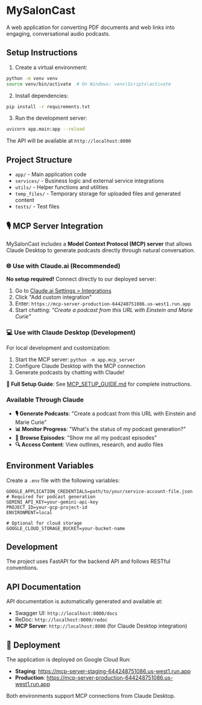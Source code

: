 # MySalonCast

A web application for converting PDF documents and web links into engaging, conversational audio podcasts.

## Setup Instructions

1. Create a virtual environment:
```bash
python -m venv venv
source venv/bin/activate  # On Windows: venv\Scripts\activate
```

2. Install dependencies:
```bash
pip install -r requirements.txt
```

3. Run the development server:
```bash
uvicorn app.main:app --reload
```

The API will be available at `http://localhost:8000`

## Project Structure

- `app/` - Main application code
- `services/` - Business logic and external service integrations
- `utils/` - Helper functions and utilities
- `temp_files/` - Temporary storage for uploaded files and generated content
- `tests/` - Test files

## 🎙️ MCP Server Integration

MySalonCast includes a **Model Context Protocol (MCP) server** that allows Claude Desktop to generate podcasts directly through natural conversation.

### 🌐 Use with Claude.ai (Recommended)
**No setup required!** Connect directly to our deployed server:
1. Go to [Claude.ai Settings > Integrations](https://claude.ai/settings/integrations)
2. Click "Add custom integration" 
3. Enter: `https://mcp-server-production-644248751086.us-west1.run.app`
4. Start chatting: *"Create a podcast from this URL with Einstein and Marie Curie"*

### 💻 Use with Claude Desktop (Development)
For local development and customization:
1. Start the MCP server: `python -m app.mcp_server`
2. Configure Claude Desktop with the MCP connection
3. Generate podcasts by chatting with Claude!

**📖 Full Setup Guide**: See [MCP_SETUP_GUIDE.md](./MCP_SETUP_GUIDE.md) for complete instructions.

### Available Through Claude
- **🎙️ Generate Podcasts**: "Create a podcast from this URL with Einstein and Marie Curie"
- **📊 Monitor Progress**: "What's the status of my podcast generation?"  
- **📁 Browse Episodes**: "Show me all my podcast episodes"
- **🔍 Access Content**: View outlines, research, and audio files

## Environment Variables

Create a `.env` file with the following variables:
```
GOOGLE_APPLICATION_CREDENTIALS=path/to/your/service-account-file.json
# Required for podcast generation
GEMINI_API_KEY=your-gemini-api-key
PROJECT_ID=your-gcp-project-id
ENVIRONMENT=local

# Optional for cloud storage
GOOGLE_CLOUD_STORAGE_BUCKET=your-bucket-name
```

## Development

The project uses FastAPI for the backend API and follows RESTful conventions.

## API Documentation

API documentation is automatically generated and available at:
- Swagger UI: `http://localhost:8000/docs`
- ReDoc: `http://localhost:8000/redoc`
- **MCP Server**: `http://localhost:8000` (for Claude Desktop integration)

## 🚀 Deployment

The application is deployed on Google Cloud Run:
- **Staging**: https://mcp-server-staging-644248751086.us-west1.run.app
- **Production**: https://mcp-server-production-644248751086.us-west1.run.app

Both environments support MCP connections from Claude Desktop.
